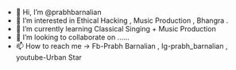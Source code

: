 - 👋 Hi, I’m @prabhbarnalian
- 👀 I’m interested in Ethical Hacking , Music Production , Bhangra .
- 🌱 I’m currently learning Classical Singing + Music Production
- 💞️ I’m looking to collaborate on ......
- 📫 How to reach me -> Fb-Prabh Barnalian , Ig-prabh_barnalian , youtube-Urban Star

<!---
prabhbarnalian/prabhbarnalian is a ✨ special ✨ repository because its `README.md` (this file) appears on your GitHub profile.
You can click the Preview link to take a look at your changes.
--->
